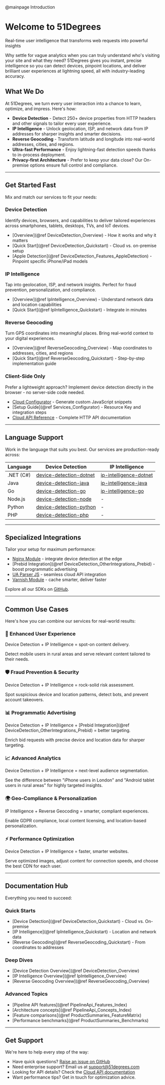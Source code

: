 @mainpage Introduction

# Welcome to 51Degrees

Real-time user intelligence that transforms web requests into powerful insights

Why settle for vague analytics when you can truly understand who's visiting your site and what they need? 51Degrees gives you instant, precise intelligence so you can detect devices, pinpoint locations, and deliver brilliant user experiences at lightning speed, all with industry-leading accuracy.

## What We Do


At 51Degrees, we turn every user interaction into a chance to learn, optimize, and impress. Here's how:

- **Device Detection** - Detect 250+ device properties from HTTP headers and other signals to tailor every user experience.
- **IP Intelligence** - Unlock geolocation, ISP, and network data from IP addresses for sharper insights and smarter decisions.
- **Reverse Geocoding** - Transform latitude and longitude into real-world addresses, cities, and regions.
- **Ultra-fast Performance** - Enjoy lightning-fast detection speeds thanks to in-process deployment.
- **Privacy-first Architecture** - Prefer to keep your data close? Our On-premise options ensure full control and compliance.

---

## Get Started Fast


Mix and match our services to fit your needs:

### Device Detection

Identify devices, browsers, and capabilities to deliver tailored experiences across smartphones, tablets, desktops, TVs, and IoT devices.

- [Overview](@ref DeviceDetection_Overview) - How it works and why it matters
- [Quick Start](@ref DeviceDetection_Quickstart) - Cloud vs. on-premise setup
- [Apple Detection](@ref DeviceDetection_Features_AppleDetection) - Pinpoint specific iPhone/iPad models

### IP Intelligence

Tap into geolocation, ISP, and network insights. Perfect for fraud prevention, personalization, and compliance.

- [Overview](@ref IpIntelligence_Overview) - Understand network data and location capabilities
- [Quick Start](@ref IpIntelligence_Quickstart) - Integrate in minutes

### Reverse Geocoding

Turn GPS coordinates into meaningful places. Bring real-world context to your digital experiences.

- [Overview](@ref ReverseGeocoding_Overview) - Map coordinates to addresses, cities, and regions
- [Quick Start](@ref ReverseGeocoding_Quickstart) - Step-by-step implementation guide

### Client-Side Only

Prefer a lightweight approach? Implement device detection directly in the browser - no server-side code needed.

- [Cloud Configurator](https://configure.51degrees.com/) - Generate custom JavaScript snippets
- [Setup Guide](@ref Services_Configurator) - Resource Key and integration steps
- [Cloud API Reference](https://cloud.51degrees.com/api-docs/index.html) - Complete HTTP API documentation

---

## Language Support


Work in the language that suits you best. Our services are production-ready across:

| Language | Device Detection | IP Intelligence |
|----------|------------------|-----------------|
| .NET (C#) | [device-detection-dotnet](https://github.com/51Degrees/device-detection-dotnet) | [ip-intelligence-dotnet](https://github.com/51Degrees/ip-intelligence-dotnet) |
| Java | [device-detection-java](https://github.com/51Degrees/device-detection-java) | [ip-intelligence-java](https://github.com/51Degrees/ip-intelligence-java) |
| Go | [device-detection-go](https://github.com/51Degrees/device-detection-go) | [ip-intelligence-go](https://github.com/51Degrees/ip-intelligence-go) |
| Node.js | [device-detection-node](https://github.com/51Degrees/device-detection-node) | - |
| Python | [device-detection-python](https://github.com/51Degrees/device-detection-python) | - |
| PHP | [device-detection-php](https://github.com/51Degrees/device-detection-php) | - |

---

## Specialized Integrations


Tailor your setup for maximum performance:

- [Nginx Module](https://github.com/51Degrees/device-detection-nginx) - integrate device detection at the edge
- [Prebid Integration](@ref DeviceDetection_OtherIntegrations_Prebid) - boost programmatic advertising
- [UA Parser JS](https://github.com/51Degrees/ua-parser-js) - seamless cloud API integration
- [Varnish Module](https://github.com/51Degrees/device-detection-varnish) - cache smarter, deliver faster

Explore all our SDKs on [GitHub](https://github.com/51Degrees/).

---

## Common Use Cases


Here's how you can combine our services for real-world results:

### 🎯 Enhanced User Experience

Device Detection + IP Intelligence = spot-on content delivery.

Detect mobile users in rural areas and serve relevant content tailored to their needs.

### 🛡️ Fraud Prevention & Security

Device Detection + IP Intelligence = rock-solid risk assessment.

Spot suspicious device and location patterns, detect bots, and prevent account takeovers.

### 📊 Programmatic Advertising

Device Detection + IP Intelligence + [Prebid Integration](@ref DeviceDetection_OtherIntegrations_Prebid) = better targeting.

Enrich bid requests with precise device and location data for sharper targeting.

### 📈 Advanced Analytics

Device Detection + IP Intelligence = next-level audience segmentation.

See the difference between "iPhone users in London" and "Android tablet users in rural areas" for highly targeted insights.

### 🌍 Geo-Compliance & Personalization

IP Intelligence + Reverse Geocoding = smarter, compliant experiences.

Enable GDPR compliance, local content licensing, and location-based personalization.

### ⚡ Performance Optimization

Device Detection + IP Intelligence = faster, smarter websites.

Serve optimized images, adjust content for connection speeds, and choose the best CDN for each user.

---

## Documentation Hub


Everything you need to succeed:

### Quick Starts

- [Device Detection](@ref DeviceDetection_Quickstart) - Cloud vs. On-premise
- [IP Intelligence](@ref IpIntelligence_Quickstart) - Location and network data
- [Reverse Geocoding](@ref ReverseGeocoding_Quickstart) - From coordinates to addresses

### Deep Dives

- [Device Detection Overview](@ref DeviceDetection_Overview)
- [IP Intelligence Overview](@ref IpIntelligence_Overview)
- [Reverse Geocoding Overview](@ref ReverseGeocoding_Overview)

### Advanced Topics

- [Pipeline API features](@ref PipelineApi_Features_Index)
- [Architecture concepts](@ref PipelineApi_Concepts_Index)
- [Feature comparisons](@ref ProductSummaries_FeatureMatrix)
- [Performance benchmarks](@ref ProductSummaries_Benchmarks)

---

## Get Support


We're here to help every step of the way:

- Have quick questions? [Raise an issue on GitHub](https://github.com/51Degrees/)
- Need enterprise support? Email us at [support@51degrees.com](mailto:support@51degrees.com)
- Looking for API details? Check the [Cloud API documentation](https://cloud.51degrees.com/api-docs/index.html)
- Want performance tips? Get in touch for optimization advice.